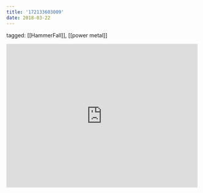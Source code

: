 ```yaml
---
title: '172133603009'
date: 2018-03-22
---
```

tagged: [[HammerFall]], [[power metal]]
<iframe allow="accelerometer; autoplay; clipboard-write; encrypted-media; gyroscope; picture-in-picture" allowfullscreen="" frameborder="0" height="375" id="youtube_iframe" src="https://www.youtube.com/embed/vkmlujV-TvU?feature=oembed&amp;enablejsapi=1&amp;origin=https://safe.txmblr.com&amp;wmode=opaque" width="500"></iframe>